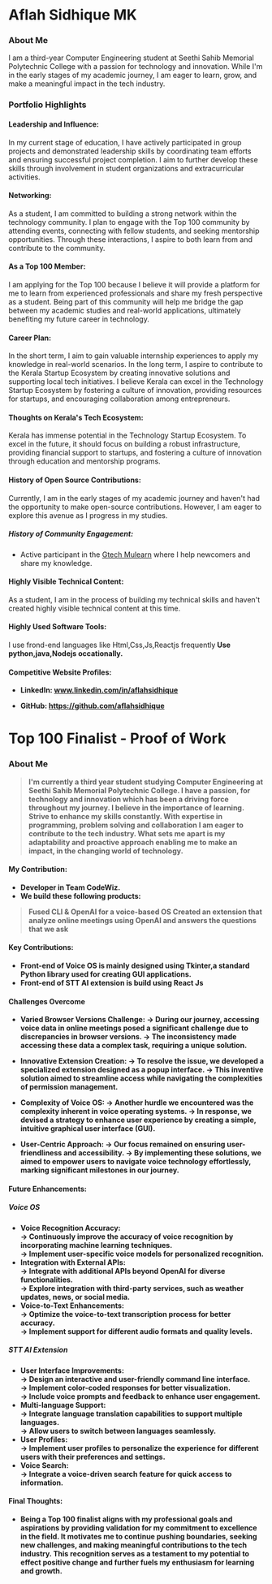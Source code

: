 # Aflah Sidhique MK

### About Me

I am a third-year Computer Engineering student at Seethi Sahib Memorial Polytechnic College with a passion for technology and innovation. While I'm in the early stages of my academic journey, I am eager to learn, grow, and make a meaningful impact in the tech industry.

### Portfolio Highlights

#### Leadership and Influence:

In my current stage of education, I have actively participated in group projects and demonstrated leadership skills by coordinating team efforts and ensuring successful project completion. I aim to further develop these skills through involvement in student organizations and extracurricular activities.

#### Networking:

As a student, I am committed to building a strong network within the technology community. I plan to engage with the Top 100 community by attending events, connecting with fellow students, and seeking mentorship opportunities. Through these interactions, I aspire to both learn from and contribute to the community.

#### As a Top 100 Member:

I am applying for the Top 100 because I believe it will provide a platform for me to learn from experienced professionals and share my fresh perspective as a student. Being part of this community will help me bridge the gap between my academic studies and real-world applications, ultimately benefiting my future career in technology.

#### Career Plan:

In the short term, I aim to gain valuable internship experiences to apply my knowledge in real-world scenarios. In the long term, I aspire to contribute to the Kerala Startup Ecosystem by creating innovative solutions and supporting local tech initiatives. I believe Kerala can excel in the Technology Startup Ecosystem by fostering a culture of innovation, providing resources for startups, and encouraging collaboration among entrepreneurs.

#### Thoughts on Kerala's Tech Ecosystem:

Kerala has immense potential in the Technology Startup Ecosystem. To excel in the future, it should focus on building a robust infrastructure, providing financial support to startups, and fostering a culture of innovation through education and mentorship programs.

#### History of Open Source Contributions:

Currently, I am in the early stages of my academic journey and haven't had the opportunity to make open-source contributions. However, I am eager to explore this avenue as I progress in my studies.

##### History of Community Engagement:

- Active participant in the [Gtech Mulearn](https://discord.gg/tech-community) where I help newcomers and share my knowledge.

#### Highly Visible Technical Content:

As a student, I am in the process of building my technical skills and haven't created highly visible technical content at this time.

#### Highly Used Software Tools:

I use frond-end languages like Html,Css,Js,Reactjs frequently<b> Use python,java,Nodejs occationally.

#### Competitive Website Profiles:

- LinkedIn: www.linkedin.com/in/aflahsidhique

- GitHub: https://github.com/aflahsidhique

#
# Top 100 Finalist -  Proof of Work

### About Me 
>I'm currently a third year student studying Computer Engineering at Seethi Sahib Memorial Polytechnic College. I have a passion, for technology and innovation which has been a driving force throughout my journey. I believe in the importance of learning. Strive to enhance my skills constantly. With expertise in programming, problem solving and collaboration I am eager to contribute to the tech industry. What sets me apart is my adaptability and proactive approach enabling me to make an impact, in the changing world of technology.


#### My Contribution:
- Developer in Team CodeWiz.
- We build these following products:
> Fused CLI & OpenAI for a voice-based OS
> Created an extension that analyze online meetings using OpenAI and answers the questions that we ask
#### Key Contributions:
- Front-end of Voice OS is mainly designed using Tkinter,a standard Python library used for creating GUI applications.
- Front-end of STT AI extension is build using React Js


#### Challenges Overcome
- Varied Browser Versions Challenge:
   -> During our journey, accessing voice data in online meetings posed a significant challenge due to discrepancies in browser versions.
   -> The inconsistency made accessing these data a complex task, requiring a unique solution.

- Innovative Extension Creation:
   -> To resolve the issue, we developed a specialized extension designed as a popup interface.
   -> This inventive solution aimed to streamline access while navigating the complexities of permission management.

- Complexity of Voice OS:
   -> Another hurdle we encountered was the complexity inherent in voice operating systems.
   -> In response, we devised a strategy to enhance user experience by creating a simple, intuitive graphical user interface (GUI).

- User-Centric Approach:
   -> Our focus remained on ensuring user-friendliness and accessibility.
   -> By implementing these solutions, we aimed to empower users to navigate voice technology effortlessly, marking significant milestones in our journey.

#### Future Enhancements:
##### Voice OS
- Voice Recognition Accuracy:<br>
-> Continuously improve the accuracy of voice recognition by incorporating machine learning techniques.<br>
-> Implement user-specific voice models for personalized recognition.<br>
- Integration with External APIs:<br>
-> Integrate with additional APIs beyond OpenAI for diverse functionalities.<br>
-> Explore integration with third-party services, such as weather updates, news, or social media.<br>
- Voice-to-Text Enhancements:<br>
-> Optimize the voice-to-text transcription process for better accuracy.<br>
-> Implement support for different audio formats and quality levels.<br>

##### STT AI Extension
- User Interface Improvements:<br>
-> Design an interactive and user-friendly command line interface.<br>
-> Implement color-coded responses for better visualization.<br>
-> Include voice prompts and feedback to enhance user engagement.<br>
- Multi-language Support:<br>
-> Integrate language translation capabilities to support multiple languages.<br>
-> Allow users to switch between languages seamlessly.<br>
- User Profiles:<br>
-> Implement user profiles to personalize the experience for different users with their preferences and settings.<br>
- Voice Search:<br>
-> Integrate a voice-driven search feature for quick access to information.<br>

#### Final Thoughts:
- Being a Top 100 finalist aligns with my professional goals and aspirations by providing validation for my commitment to excellence in the field. It motivates me to continue pushing boundaries, seeking new challenges, and making meaningful contributions to the tech industry. This recognition serves as a testament to my potential to effect positive change and further fuels my enthusiasm for learning and growth.
